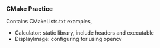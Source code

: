 ### CMake Practice

Contains CMakeLists.txt examples,

- Calculator: static library, include headers and executable
- DisplayImage: configuring for using opencv 
